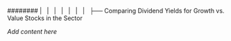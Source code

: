######## |   |   |   |   |   |   |   ├── Comparing Dividend Yields for Growth vs. Value Stocks in the Sector

*Add content here*